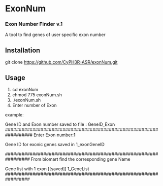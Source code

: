 # ExonNum 
                                                             
### Exon Number Finder v.1 
A tool to find genes of user specific exon number

## Installation
git clone https://github.com/CyPH3R-ASR/exonNum.git

## Usage
1. cd exonNum
2. chmod 775 exonNum.sh
3. ./exonNum.sh
4. Enter number of Exon


example:

Gene ID and Exon number saved to file : GeneID_Exon
##################################################################
Enter Exon  number:1
 
 
Gene ID for  exonic genes saved in 1_exonGeneID
 
 
#################################################################
From biomart find the corresponding gene Name
 
Gene list with 1 exon [[saved]] 1_GeneList 
#################################################################
